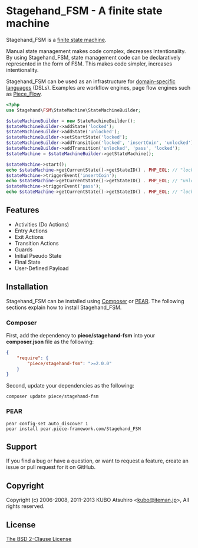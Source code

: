 # Stagehand_FSM - A finite state machine

Stagehand_FSM is a [finite state machine](https://en.wikipedia.org/wiki/Finite-state_machine).

Manual state management makes code complex, decreases intentionality. By using Stagehand_FSM, state management code can be declaratively represented in the form of FSM. This makes code simpler, increases intentionality.

Stagehand_FSM can be used as an infrastructure for [domain-specific languages](http://en.wikipedia.org/wiki/Domain-specific_language) (DSLs). Examples are workflow engines, page flow engines such as [Piece_Flow](https://github.com/piece/piece-flow).

```php
<?php
use Stagehand\FSM\StateMachine\StateMachineBuilder;

$stateMachineBuilder = new StateMachineBuilder();
$stateMachineBuilder->addState('locked');
$stateMachineBuilder->addState('unlocked');
$stateMachineBuilder->setStartState('locked');
$stateMachineBuilder->addTransition('locked', 'insertCoin', 'unlocked');
$stateMachineBuilder->addTransition('unlocked', 'pass', 'locked');
$stateMachine = $stateMachineBuilder->getStateMachine();

$stateMachine->start();
echo $stateMachine->getCurrentState()->getStateID() . PHP_EOL; // "locked"
$stateMachine->triggerEvent('insertCoin');
echo $stateMachine->getCurrentState()->getStateID() . PHP_EOL; // "unlocked"
$stateMachine->triggerEvent('pass');
echo $stateMachine->getCurrentState()->getStateID() . PHP_EOL; // "locked"
```

## Features

* Activities (Do Actions)
* Entry Actions
* Exit Actions
* Transition Actions
* Guards
* Initial Pseudo State
* Final State
* User-Defined Payload

## Installation

Stagehand_FSM can be installed using [Composer](http://getcomposer.org/) or [PEAR](http://pear.php.net/). The following sections explain how to install Stagehand_FSM.

### Composer

First, add the dependency to **piece/stagehand-fsm** into your **composer.json** file as the following:

```json
{
    "require": {
        "piece/stagehand-fsm": ">=2.0.0"
    }
}
```

Second, update your dependencies as the following:

```console
composer update piece/stagehand-fsm
```

### PEAR

```console
pear config-set auto_discover 1
pear install pear.piece-framework.com/Stagehand_FSM
```

## Support

If you find a bug or have a question, or want to request a feature, create an issue or pull request for it on GitHub.

## Copyright

Copyright (c) 2006-2008, 2011-2013 KUBO Atsuhiro &lt;kubo@iteman.jp&gt;, All rights reserved.

## License

[The BSD 2-Clause License](http://opensource.org/licenses/BSD-2-Clause)
